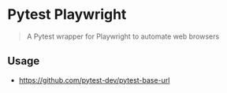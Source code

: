 # Pytest Playwright

> A Pytest wrapper for Playwright to automate web browsers

## Usage

- https://github.com/pytest-dev/pytest-base-url


